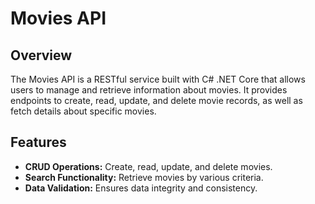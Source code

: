 # Movies API

## Overview
The Movies API is a RESTful service built with C# .NET Core that allows users to manage and retrieve information about movies. It provides endpoints to create, read, update, and delete movie records, as well as fetch details about specific movies.

## Features
- **CRUD Operations:** Create, read, update, and delete movies.
- **Search Functionality:** Retrieve movies by various criteria.
- **Data Validation:** Ensures data integrity and consistency.

